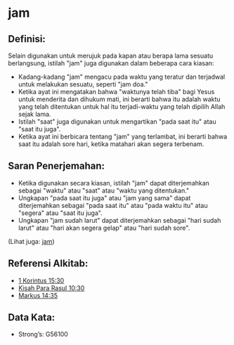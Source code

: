# jam

## Definisi:

Selain digunakan untuk merujuk pada kapan atau berapa lama sesuatu berlangsung, istilah "jam" juga digunakan dalam beberapa cara kiasan:

* Kadang-kadang "jam" mengacu pada waktu yang teratur dan terjadwal untuk melakukan sesuatu, seperti "jam doa."
* Ketika ayat ini mengatakan bahwa "waktunya telah tiba" bagi Yesus untuk menderita dan dihukum mati, ini berarti bahwa itu adalah waktu yang telah ditentukan untuk hal itu terjadi-waktu yang telah dipilih Allah sejak lama.
* Istilah "saat" juga digunakan untuk mengartikan "pada saat itu" atau "saat itu juga".
* Ketika ayat ini berbicara tentang "jam" yang terlambat, ini berarti bahwa saat itu adalah sore hari, ketika matahari akan segera terbenam.

## Saran Penerjemahan:

* Ketika digunakan secara kiasan, istilah "jam" dapat diterjemahkan sebagai "waktu" atau "saat" atau "waktu yang ditentukan."
* Ungkapan "pada saat itu juga" atau "jam yang sama" dapat diterjemahkan sebagai "pada saat itu" atau "pada waktu itu" atau "segera" atau "saat itu juga".
* Ungkapan "jam sudah larut" dapat diterjemahkan sebagai "hari sudah larut" atau "hari akan segera gelap" atau "hari sudah sore".

(Lihat juga: [jam](../other/biblicaltimehour.md))

## Referensi Alkitab:

* [1 Korintus 15:30](rc://en/tn/help/1co/15/30)
* [Kisah Para Rasul 10:30](rc://en/tn/help/act/10/30)
* [Markus 14:35](rc://en/tn/help/mrk/14/35)

## Data Kata:

* Strong’s: G56100
